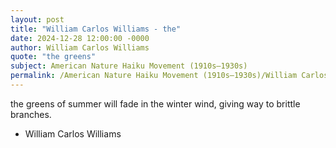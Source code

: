 ```yaml
---
layout: post
title: "William Carlos Williams - the"
date: 2024-12-28 12:00:00 -0000
author: William Carlos Williams
quote: "the greens"
subject: American Nature Haiku Movement (1910s–1930s)
permalink: /American Nature Haiku Movement (1910s–1930s)/William Carlos Williams/William Carlos Williams - the
---
```


the greens
 of summer
 will fade
 in the winter
 wind,
 giving way to brittle
 branches.

- William Carlos Williams
